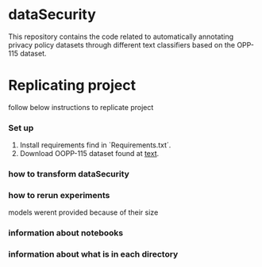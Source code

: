 # dataSecurity

This repository contains the code related to automatically annotating privacy policy datasets through different text classifiers based on the OPP-115 dataset.

# Replicating project
follow below instructions to replicate project

### Set up
1. Install requirements find in `Requirements.txt´. 
2. Download OOPP-115 dataset found at [text](https://usableprivacy.org/data). 

### how to transform dataSecurity


### how to rerun experiments
models werent provided because of their size

### information about notebooks

### information about what is in each directory